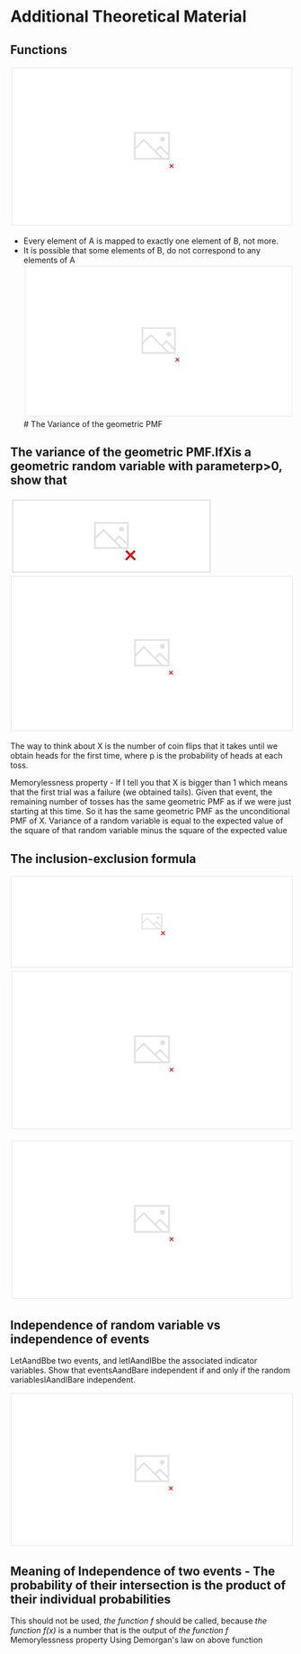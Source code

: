 # Additional Theoretical Material

## Functions

![image](../../../media/Intro-Syllabus_Additional-Theoretical-Material-image1.jpg)

- Every element of A is mapped to exactly one element of B, not more.
- It is possible that some elements of B, do not correspond to any elements of A
![image](../../../media/Intro-Syllabus_Additional-Theoretical-Material-image2.jpg)# The Variance of the geometric PMF

## The variance of the geometric PMF.IfXis a geometric random variable with parameterp>0, show that

![image](../../../media/Intro-Syllabus_Additional-Theoretical-Material-image3.jpg)
![image](../../../media/Intro-Syllabus_Additional-Theoretical-Material-image4.jpg)

The way to think about X is the number of coin flips that it takes until we obtain heads for the first time, where p is the probability of heads at each toss.

Memorylessness property - If I tell you that X is bigger than 1 which means that the first trial was a failure (we obtained tails). Given that event, the remaining number of tosses has the same geometric PMF as if we were just starting at this time. So it has the same geometric PMF as the unconditional PMF of X.
Variance of a random variable is equal to the expected value of the square of that random variable minus the square of the expected value

## The inclusion-exclusion formula

![image](../../../media/Intro-Syllabus_Additional-Theoretical-Material-image5.jpg)
![image](../../../media/Intro-Syllabus_Additional-Theoretical-Material-image6.jpg)

![image](../../../media/Intro-Syllabus_Additional-Theoretical-Material-image7.jpg)

## Independence of random variable vs independence of events

LetAandBbe two events, and letIAandIBbe the associated indicator variables. Show that eventsAandBare independent if and only if the random variablesIAandIBare independent.

![image](../../../media/Intro-Syllabus_Additional-Theoretical-Material-image8.jpg)

## Meaning of Independence of two events - The probability of their intersection is the product of their individual probabilities

This should not be used, *the function f* should be called, because *the function f(x)* is a number that is the output of *the function f*
Memorylessness property
Using Demorgan's law on above function
